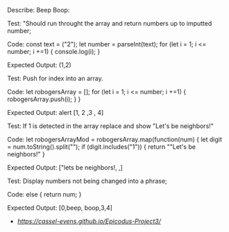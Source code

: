 <!-- Buisness Logic  -->
Describe: Beep Boop:

Test: "Should run throught the array and return numbers up to imputted number;

Code: const text = ("2");
let number = parseInt(text);
for (let i = 1; i <= number; i +=1) {
  console.log(i);
} 

Expected Output: (1,2)

Test: Push for index into an array.

Code: let robogersArray = [];
      for (let i = 1; i <= number; i +=1) {
        robogersArray.push(i);
      }
    }
    
Expected Output: alert [1, 2 ,3 , 4]

Test: If 1 is detected in the array replace and show "Let's be neighbors!"

Code: let robogersArrayMod = robogersArray.map(function(num) {
      let digit = num.toString().split("");
      if (digit.includes("1")) {
        return "\"Let's be neighbors!"
      }
      
Expected Output: ["lets be neighbors!, ,]

Test: Display numbers not being changed into a phrase;

Code:  else {
        return num;
      }
      
Expected Output: [0,beep, boop,3,4]

* _https://cassel-evens.github.io/Epicodus-Project3/_ 
